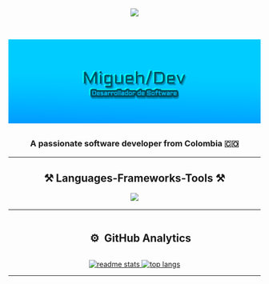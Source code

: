 <h1 align="center">
    <img src="https://readme-typing-svg.herokuapp.com/?font=Righteous&size=35&&color=F70000&center=true&vCenter=true&width=500&height=70&duration=4000&lines=Hi+There!+👋;" />
</h1>
<h1 align="center">
<img src=banner1.png />
</h1>

<h3 align="center">A passionate software developer from Colombia 🇨🇴</h3>



---


<h2 align="center">⚒️ Languages-Frameworks-Tools ⚒️</h2>
<div align="center">
    <img src="https://skillicons.dev/icons?i=,bootstrap,html,css,vscode,github,git,python,javascript,mysql" />


---



<div id="user-content-toc">
  <ul align="center">
    <summary><h2 style="display: inline-block">⚙️ &nbsp;GitHub Analytics</h2></summary>  
  </ul>
</div>


<p align="center">
<a href="https://github.com/Migueh02">
  <img width=390 src="https://github-readme-stats-salesp07.vercel.app/api?username=Migueh02&count_private=true&show_icons=true&theme=shadow_red&rank_icon=github&border_radius=10" alt="readme stats"/>
  <img width=390 src="https://github-readme-stats-salesp07.vercel.app/api/top-langs/?username=Migueh02&hide=HTML&langs_count=8&layout=compact&theme=shadow_red&border_radius=10&size_weight=0.5&count_weight=0.5&exclude_repo=github-readme-stats" alt="top langs"/>
</a>


---
